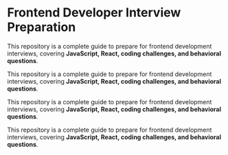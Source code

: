 # Frontend Developer Interview Preparation

This repository is a complete guide to prepare for frontend development interviews, covering **JavaScript, React, coding challenges, and behavioral questions**.

This repository is a complete guide to prepare for frontend development interviews, covering **JavaScript, React, coding challenges, and behavioral questions**.

This repository is a complete guide to prepare for frontend development interviews, covering **JavaScript, React, coding challenges, and behavioral questions**.


This repository is a complete guide to prepare for frontend development interviews, covering **JavaScript, React, coding challenges, and behavioral questions**.

